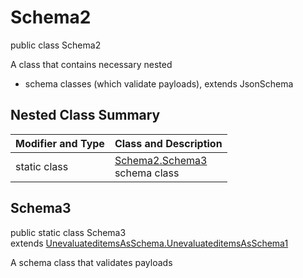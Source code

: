 # Schema2
public class Schema2

A class that contains necessary nested
- schema classes (which validate payloads), extends JsonSchema

## Nested Class Summary
| Modifier and Type | Class and Description |
| ----------------- | ---------------------- |
| static class | [Schema2.Schema3](#schema3)<br> schema class |

## Schema3
public static class Schema3<br>
extends [UnevaluateditemsAsSchema.UnevaluateditemsAsSchema1](../../../../../../components/schemas/UnevaluateditemsAsSchema.md#unevaluateditemsasschema1)

A schema class that validates payloads
